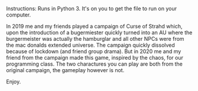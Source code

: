 Instructions: Runs in Python 3. It's on you to get the file to run on your computer. 

In 2019 me and my friends played a campaign of Curse of Strahd which, upon the introduction of a bugermiester quickly turned into an AU where the burgermeister was actually the hamburglar and all other NPCs were from the mac donalds extended universe. The campaign quickly dissolved because of lockdown (and friend group drama). But in 2020 me and my friend from the campaign made this game, inspired by the chaos, for our programming class. The two charactures you can play are both from the original campaign, the gameplay however is not.

Enjoy.
